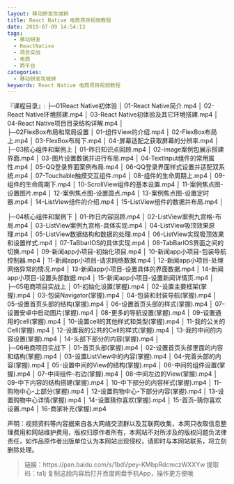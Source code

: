 ```yaml
---
layout: 移动研发攻城狮
title: React Native 电商项目视频教程
date: 2019-07-09 14:54:13
tags:
  - 移动研发
  - ReactNative
  - 项目实战
  - 电商
  - 跨平台
categories:
  - 移动研发攻城狮
keywords: React Native 电商项目视频教程
---
```

『课程目录』: 
├─01React Native初体验
│      01-React Native简介.mp4
│      02-React Native环境搭建.mp4
│      03-React Native初体验及其它环境搭建.mp4
│      04-React Native项目目录结构详解.mp4
│      
├─02FlexBox布局和常局设置
│      01-组件View的介绍.mp4
│      02-FlexBox布局上.mp4
│      03-FlexBox布局下.mp4
│      04-屏幕适配之获取屏幕的分辨率.mp4
│      
├─03核心组件和案例上
│      01-昨日知识点回顾.mp4
│      02-image案例包展示搭建界面.mp4
│      03-图片设置数据并进行布局.mp4
│      04-TextInput组件的常用属性.mp4
│      05-QQ登录界面案例布局.mp4
│      06-QQ登录界面样式设置并适配双系统.mp4
│      07-Touchable触摸交互组件.mp4
│      08-组件的生命周期上.mp4
│      09-组件的生命周期下.mp4
│      10-ScrollView组件的基本设置.mp4
│      11-案例焦点图-设置图片.mp4
│      12-案例焦点图-设置圆点.mp4
│      13-案例焦点图-设置定时器.mp4
│      14-ListView组件的介绍.mp4
│      15-ListView组件的数据并布局.mp4
│ 
<!-- more -->     
├─04核心组件和案例下
│      01-昨日内容回顾.mp4
│      02-ListView案例九宫格-布局.mp4
│      03-ListView案例九宫格-具体实现.mp4
│      04-ListView吸顶效果原理.mp4
│      05-ListView数据结构和数据的处理.mp4
│      06-ListView实现吸顶效果和设置样式.mp4
│      07-TaBbarIOS的具体实现.mp4
│      08-TabBarIOS界面之间的切换.mp4
│      09-新闻app小项目-初始化项目.mp4
│      10-新闻app小项目-包装导航控制器.mp4
│      11-新闻app小项目-请求网络数据.mp4
│      12-新闻app小项目-处理网络异常的情况.mp4
│      13-新闻app小项目-设置具体的界面数据.mp4
│      14-新闻app小项目-设置头部数据.mp4
│      15-新闻app小项目-设置新闻详情页.mp4
│      
├─05电商项目实战上
│      01-初始化设置(掌握).mp4
│      02-设置主要框架(掌握).mp4
│      03-包装Navigator(掌握).mp4
│      04-包装和封装导航(掌握).mp4
│      05-设置首页头部的结构(掌握).mp4
│      06-设置首页头部的样式(掌握).mp4
│      07-设置安卓中启动图片(掌握).mp4
│      08-更多的导航设置(掌握).mp4
│      09-设置通用的cell(掌握).mp4
│      10-设置cell的其他样式和类型(掌握).mp4
│      11-我的公关的Cell(掌握).mp4
│      12-设置我的公共的Cell的样式(掌握).mp4
│      13-我的中间的内容设置(掌握).mp4
│      14-头部下部分的内容(掌握).mp4
│      
├─06电商项目实战下
│      01-首页头部(掌握).mp4
│      02-设置首页头部里面的内容和结构(掌握).mp4
│      03-设置ListView中的内容(掌握).mp4
│      04-完善头部的内容(掌握).mp4
│      05-设置中间的View的结构(掌握).mp4
│      06-中间的组件设置(掌握).mp4
│      07-中间组件-右边(掌握).mp4
│      08-中间左边的View(掌握).mp4
│      09-中下内容的结构搭建(掌握).mp4
│      10-中下部分的内容样式(掌握).mp4
│      11-购物中心-上部分(掌握).mp4
│      12-设置购物中心-下部分内容(掌握).mp4
│      13-设置购物中心详情(掌握).mp4
│      14-设置猜你喜欢(掌握).mp4
│      15-首页-猜你喜欢设置.mp4
│      16-商家补充(掌握).mp4
<div class="post-copyright">
    <div class="post-copyright__author">
      <span class="post-copyright-meta">声明：视频资料等内容据来自各大网络交流群以及互联网收集，本网只收取信息整理费用和网站维护费用，版权归原作者所有，本网站不对所涉及的版权问题负法律责任，如作品原作者出版单位认为本网站出现侵权，请即时与本网站联系，将立刻删除处理。 </span>
    </div>
</div>

<blockquote class="blockquote-center">
链接：https://pan.baidu.com/s/1bdVpey-KMbpRdcmczWXXYw 
提取码：ta1j 
复制这段内容后打开百度网盘手机App，操作更方便哦
</blockquote>

